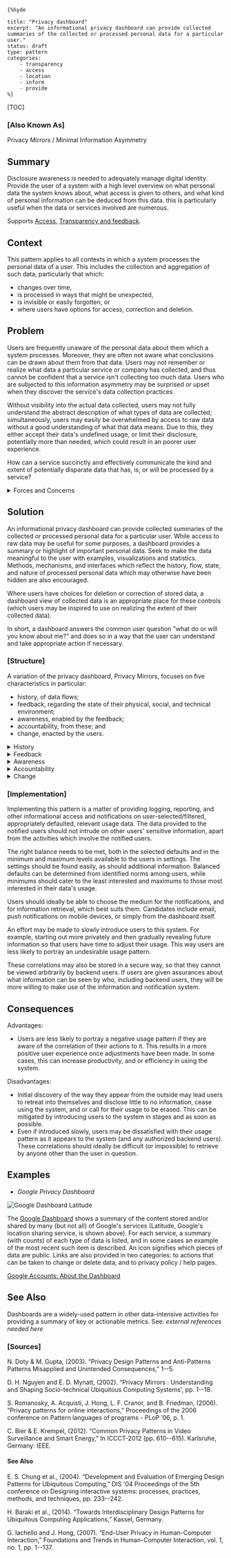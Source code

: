     {%hyde

    title: "Privacy dashboard"
    excerpt: "An informational privacy dashboard can provide collected summaries of the collected or processed personal data for a particular user."
    status: draft
    type: pattern
    categories:
        - transparency
        - access
        - location
        - inform
        - provide        
    %}

[TOC]

### [Also Known As]
<!-- All other names the pattern is known by.-->

Privacy Mirrors / Minimal Information Asymmetry

## Summary
<!-- One short paragraph summarising the pattern.-->

Disclosure awareness is needed to adequately manage digital identity. Provide the user of a system with a high level overview on what personal data the system knows about, what access is given to others, and what kind of personal information can be deduced from this data. this is particularly useful when the data or services involved are numerous.

Supports [Access](Access), [Transparency and feedback](Transparency-and-feedback).

## Context
<!-- The situations in which the pattern may apply.-->

This pattern applies to all contexts in which a system processes the personal data of a user. This includes the collection and aggregation of such data, particularly that which:
- changes over time, 
- is processed in ways that might be unexpected, 
- is invisible or easily forgotten, or 
- where users have options for access, correction and deletion.

## Problem
<!-- The problem a pattern addresses, including a list of forces describing why a problem might be difficult to solve.-->

Users are frequently unaware of the personal data about them which a system processes. Moreover, they are often not aware what conclusions can be drawn about them from that data. Users may not remember or realize what data a particular service or company has collected, and thus cannot be confident that a service isn't collecting too much data. Users who are subjected to this information asymmetry may be surprised or upset when they discover the service's data collection practices. 

Without visibility into the actual data collected, users may not fully understand the abstract description of what types of data are collected; simultaneously, users may easily be overwhelmed by access to raw data without a good understanding of what that data means. Due to this, they either accept their data's undefined usage, or limit their disclosure, potentially more than needed, which could result in an poorer user experience.

How can a service succinctly and effectively communicate the kind and extent of potentially disparate data that has, is, or will be processed by a service? 

<details><summary> Forces and Concerns </summary>

Some aspects which illustrate the difficulty of this problem include:
- complacent ignorance from users,
- over and under-sharing,
- disinterest in details,
- notification fatigue, as well as
- the contextual appropriateness of information and notifications.

As in other access mechanisms, showing a user's data back to them can create new privacy problems. Implementers should be careful not to provide access to sensitive data on the dashboard to people other than the subject. For example, showing the search history associated with a particular cookie to any user browsing with that cookie can reveal the browsing history of one family member to another that uses the same computer. 

Also, associating all usage information with a particular account or identity (in order to show a complete dashboard) may encourage designers to associate data that would otherwise not be attached to the user account at all. Designers should balance the access value against the potential advantages of [Deidentification](Deidentification).

Even when provided with some level of transparency, such as lock icons for certificates, privacy coordination through color, or security warnings, often users overlook passive signs. An approach to this transparency which is both noticeable and yet unobtrusive is needed. One which is passively assertive. A purely technical solution is not appropriate, it must also consider physical and social contexts. This is because personal information has varying levels of sensitivity to users depending upon these contexts (for e.g. a closed room, or a close friend, are contexts in which some personal information may be considered less vulnerable).
</details>

## Solution
<!-- A concise description of how the pattern addresses the problem.-->

An informational privacy dashboard can provide collected summaries of the collected or processed personal data for a particular user. While access to raw data may be useful for some purposes, a dashboard provides a summary or highlight of important personal data. Seek to make the data meaningful to the user with examples, visualizations and statistics. Methods, mechanisms, and interfaces which reflect the history, flow, state, and nature of processed personal data which may otherwise have been hidden are also encouraged.

Where users have choices for deletion or correction of stored data, a dashboard view of collected data is an appropriate place for these controls (which users may be inspired to use on realizing the extent of their collected data).

In short, a dashboard answers the common user question "what do or will you know about me?" and does so in a way that the user can understand and take appropriate action if necessary.

### [Structure]
<!--A detailed specification of the structural aspects of the pattern. A class diagram if applicable.-->

A variation of the privacy dashboard, Privacy Mirrors, focuses on five characteristics in particular:
- history, of data flows;
- feedback, regarding the state of their physical, social, and technical environment;
- awareness, enabled by the feedback;
- accountability, from these; and
- change, enacted by the users.

<details><summary> History </summary>

Logging is possible in technical systems from as little to as much granularity as desired. Whatever is kept needs to have been done so bearing in mind the social implications, i.e. the contexts, which may be important to a user's privacy. Who was involved in the processing, where was it processed, when, how, why, etc. are relevant.  

  The past must be summarized in a way which is easy to understand, but still detailed enough to identify less obvious risks. What information is relevant to different users as opposed to that which is seen as unnecessary noise? What isn't socially acceptable to record? How long must this be kept, should it deteriorate or simply vanish?
</details>

<details><summary> Feedback </summary>

Logging is of little (or detrimental) use if not transparent and appropriately accessible. There needs to be a way to disseminate this history, state, and flow information to the users without inducing notification fatigue and without exposing information which is not contextually acceptable. Visual cues may be less distracting than the use of other senses, and capable of conveying much more information. However, some contexts may call for more distracting notification. A user should be able to choose whether, how much, and by what means they are notified - as some people have higher tolerances, or different tolerances, for distraction than others.

A distinction is suggested between notifications which require 'glancing', 'looking', or 'interacting'. Examples of these in an Android system are toast notifications (ambient display), heads up notifications (in the status bar), and pop up notifications, respectively. Ideally, each level will be available to cater to a user's personal preference. Information about a certain context should by default be found in the location where users would naturally look for it.

In feedback, how should different senses be addressed, to what level, where should it be shown, for how long, etc. These are aspects which should ideally be user configurable, with reasonable defaults. This should cater to what each user determines is important.
</details>

<details><summary> Awareness </summary>

This concept includes the user's knowledge about how they feature in the system, how others feature with regards to the user's personal data, as well as what capabilities and constraints entities are given. The level of information and notification to convey depends on the user, as some will want more detail than others - meeting this balance will make the user more comfortable with their involvement. 

This awareness can be divided amongst the three domains:   
- Social: Notable usage patterns on access, being able to correlate this with others and encourage better decisions. 
- Technical: Understanding the limitations of the system, and the capabilities if used correctly, to use the system more effectively. Users should understand the flow, state, and history of their personal data in the system.
- Physical: Having regard for the repercussions of their physical state, including location, being perceivable by the system.

In maintaining awareness, one difficulty is in adequately informing users of the flows, history, and states of more complex systems. Meeting the balance between overwhelming users and underwhelming them can be difficult.
</details>

<details><summary> Accountability </summary>

In a ubiquitous system, interpersonal information is something which should ideally be traceable to show who can access, and has accessed, what. In order for social governance to take place, people should be held accountable for what they do. When personal data is accessed, it should be clear who did so, and when - to both the person concerned and the one doing the accessing. Other matters such as how it was accessed, where from, or why, are also subject to the social norms and contexts placed on these aspects by those concerned. This 'you-know-that-I-know-that-you-know' effect controls the (mis)use of shared personal information.

Another balance to make is how much accountability is necessary. Too much exposure of usage may create tension, while too little may do the same. Being able to reliably link usage to an individual is also a matter to consider.
</details>

<details><summary> Change </summary>

The social norms brought into the foreground, or created through the previous steps will bring about changes in usage. Being able to anticipate repercussions for actions, will cause users to think more carefully about what they reveal and what they access, as well as how (often), when, why, etc. If a user can determine that certain changes to information flow will be overall beneficial, the user may decide to act on those changes. This applies to both the user's needs, and that of the those around them.

Understanding the resulting effect of sharing or controlling information will help users find a level which suits them. Although some may retreat in-wards upon realizing the consequences of over-sharing, or over-share when the consequences of doing so are not immediately apparent. This is why meeting the balance is important. There is also the matter of outliers, where some users will not be as comfortable or as uncomfortable as the majority. Therefore, having the means to share less or more than others is important.
</details>

### [Implementation]
<!--Guidelines for implementing the pattern; code fragments; suggested PETS; policy fragments.-->

Implementing this pattern is a matter of providing logging, reporting, and other informational access and notifications on user-selected/filtered, appropriately defaulted, relevant usage data. The data provided to the notified users should not intrude on other users' sensitive information, apart from the activities which involve the notified users.

The right balance needs to be met, both in the selected defaults and in the minimum and maximum levels available to the users in settings. The settings should be found easily, as should additional information. Balanced defaults can be determined from identified norms among users, while minimums should cater to the least interested and maximums to those most interested in their data's usage. 

Users should ideally be able to choose the medium for the notifications, and for information retrieval, which best suits them. Candidates include email, push notifications on mobile devices, or simply from the dashboard itself.

An effort may be made to slowly introduce users to this system. For example, starting out more privately and then gradually revealing future information so that users have time to adjust their usage. This way users are less likely to portray an undesirable usage pattern.

These correlations may also be stored in a secure way, so that they cannot be viewed arbitrarily by backend users. If users are given assurances about what information can be seen by who, including backend users, they will be more willing to make use of the information and notification system.

## Consequences
<!--The advantages (benefits) and disadvantages (liabilities) of applying the pattern.-->

Advantages:
- Users are less likely to portray a negative usage pattern if they are aware of the correlation of their actions to it. This results in a more positive user experience once adjustments have been made. In some cases, this can increase productivity, and or efficiency in using the system.

Disadvantages:
- Initial discovery of the way they appear from the outside may lead users to retreat into themselves and disclose little to no information, cease using the system, and or call for their usage to be erased. This can be mitigated by introducing users to the system in stages and as soon as possible.
- Even if introduced slowly, users may be dissatisfied with their usage pattern as it appears to the system (and any authorized backend users). These correlations should ideally be difficult (or impossible) to retrieve by anyone other than the user in question.

<!--### [Constraints]-->
<!-- limitations as a consequence of applying the pattern.-->



## Examples
<!--Motivational example to see how the pattern is applied.-->

* _Google Privacy Dashboard_

![Google Dashboard Latitude](media/images/Google_Dashboard_Latitude.png)

The [Google Dashboard](https://google.com/dashboard) shows a summary of the content stored and/or shared by many (but not all) of Google's services (Latitude, Google's location sharing service, is shown above). For each service, a summary (with counts) of each type of data is listed, and in some cases an example of the most recent such item is described. An icon signifies which pieces of data are public. Links are also provided in two categories: to actions that can be taken to change or delete data, and to privacy policy / help pages.

[Google Accounts: About the Dashboard](http://www.google.com/support/accounts/bin/answer.py?answer#162744)

<!--### [Known Uses]-->
<!-- Pointers to various applications of the pattern.-->



## See Also
<!-- Any pointers to relevant information, not contained in the subfields below.-->

Dashboards are a widely-used pattern in other data-intensive activities for providing a summary of key or actionable metrics. See: _external references needed here_

<!--### [Related Patterns]-->
<!-- Supporting and conflicting patterns-->



### [Sources]
<!-- References to the original source of the pattern.-->

N. Doty & M. Gupta, (2003). “Privacy Design Patterns and Anti-Patterns Patterns Misapplied and Unintended Consequences,” 1--5.

D. H. Nguyen and E. D. Mynatt, (2002). “Privacy Mirrors : Understanding and Shaping Socio-technical Ubiquitous Computing Systems', pp. 1--18.

S. Romanosky, A. Acquisti, J. Hong, L. F. Cranor, and B. Friedman, (2006). “Privacy patterns for online interactions,” Proceedings of the 2006 conference on Pattern languages of programs - PLoP ’06, p. 1.

C. Bier & E. Krempel, (2012). “Common Privacy Patterns in Video Surveillance and Smart Energy,” In ICCCT-2012 (pp. 610--615). Karlsruhe, Germany: IEEE.

#### See Also
<!-- A design pattern in developing successful privacy; C14 -->

E. S. Chung et al., (2004). “Development and Evaluation of Emerging Design Patterns for Ubiquitous Computing,” DIS '04 Proceedings of the 5th conference on Designing interactive systems: processes, practices, methods, and techniques, pp. 233--242. 

<!-- References Chung et al. with additional detail -->

H. Baraki et al., (2014). “Towards Interdisciplinary Design Patterns for Ubiquitous Computing Applications,” Kassel, Germany.

<!-- Analogy citing original, Section 3.3.5 -->

G. Iachello and J. Hong, (2007). “End-User Privacy in Human-Computer Interaction,” Foundations and Trends in Human-Computer Interaction, vol. 1, no. 1, pp. 1--137.


<!--## General Comments-->
<!-- Separate discussion on the pattern.-->



<!--## Tags-->
<!-- User definable descriptors for additional correlation.-->


